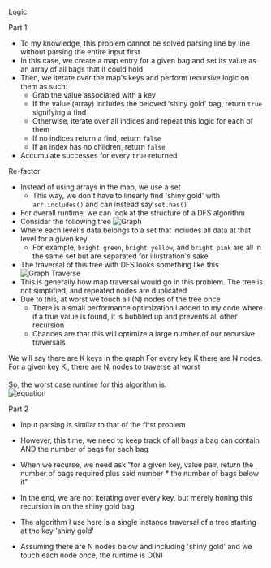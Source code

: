 Logic

Part 1

- To my knowledge, this problem cannot be solved parsing line by line without parsing the entire input first
- In this case, we create a map entry for a given bag and set its value as an array of all bags that it could hold
- Then, we iterate over the map's keys and perform recursive logic on them as such:
  - Grab the value associated with a key
  - If the value (array) includes the beloved 'shiny gold' bag, return `true` signifying a find
  - Otherwise, iterate over all indices and repeat this logic for each of them
  - If no indices return a find, return `false`
  - If an index has no children, return `false`
- Accumulate successes for every `true` returned

Re-factor
- Instead of using arrays in the map, we use a set
  - This way, we don't have to linearly find 'shiny gold' with `arr.includes()` and can instead say `set.has()`
- For overall runtime, we can look at the structure of a DFS algorithm
- Consider the following tree
![Graph](https://raw.githubusercontent.com/jdsigg/AdventOfCode2020/main/07/images/graph.png?token=AHRLEAJPWDIMOJJQDUQIMPK75AATI)
- Where each level's data belongs to a set that includes all data at that level for a given key
  - For example, `bright green`, `bright yellow`, and `bright pink` are all in the same set but are separated for illustration's sake
- The traversal of this tree with DFS looks something like this
![Graph Traverse](https://raw.githubusercontent.com/jdsigg/AdventOfCode2020/main/07/images/graph-traverse.png?token=AHRLEANYIXEZ6FVDBBK5LLK75AAXE)
- This is generally how map traversal would go in this problem. The tree is not simplified, and repeated nodes are duplicated
- Due to this, at worst we touch all (N) nodes of the tree once
  - There is a small performance optimization I added to my code where if a true value is found, it is bubbled up and prevents all other recursion
  - Chances are that this will optimize a large number of our recursive traversals

We will say there are K keys in the graph
For every key K there are N nodes. For a given key K<sub>i</sub>, there are N<sub>i</sub> nodes to traverse at worst

So, the worst case runtime for this algorithm is:  
![equation](https://raw.githubusercontent.com/jdsigg/AdventOfCode2020/main/07/images/graph_runtime.jpg?token=AHRLEAPUV35OLD3QHOPDLB275AAVE)


Part 2

- Input parsing is similar to that of the first problem
- However, this time, we need to keep track of all bags a bag can contain AND the number of bags for each bag
- When we recurse, we need ask "for a given key, value pair, return the number of bags required plus said number * the number of bags below it"
- In the end, we are not iterating over every key, but merely honing this recursion in on the shiny gold bag

- The algorithm I use here is a single instance traversal of a tree starting at the key 'shiny gold'
- Assuming there are N nodes below and including 'shiny gold' and we touch each node once, the runtime is O(N)
